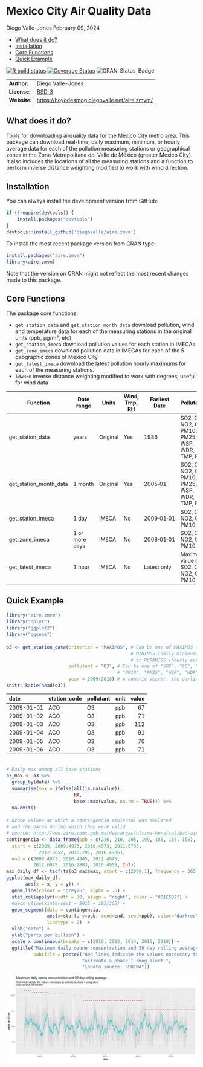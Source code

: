 Mexico City Air Quality Data
================
Diego Valle-Jones
February 09, 2024

- [What does it do?](#what-does-it-do)
- [Installation](#installation)
- [Core Functions](#core-functions)
- [Quick Example](#quick-example)

[![R build
status](https://github.com/diegovalle/aire.zmvm/workflows/R-CMD-check/badge.svg)](https://github.com/diegovalle/aire.zmvm/actions)
[![Coverage
Status](https://img.shields.io/codecov/c/github/diegovalle/aire.zmvm/master.svg)](https://codecov.io/github/diegovalle/aire.zmvm?branch=master)
![CRAN_Status_Badge](http://www.r-pkg.org/badges/version-ago/aire.zmvm?color=green)

|              |                                                       |
|--------------|-------------------------------------------------------|
| **Author:**  | Diego Valle-Jones                                     |
| **License:** | [BSD_3](https://opensource.org/licenses/BSD-3-Clause) |
| **Website:** | <https://hoyodesmog.diegovalle.net/aire.zmvm/>        |

## What does it do?

Tools for downloading airquality data for the Mexico City metro area.
This package can download real-time, daily maximum, minimum, or hourly
average data for each of the pollution measuring stations or
geographical zones in the Zona Metropolitana del Valle de México
(greater Mexico City). It also includes the locations of all the
measuring stations and a function to perform inverse distance weighting
modified to work with wind direction.

## Installation

You can always install the development version from GitHub:

``` r
if (!require(devtools)) {
    install.packages("devtools")
}
devtools::install_github('diegovalle/aire.zmvm')
```

To install the most recent package version from CRAN type:

``` r
install.packages("aire.zmvm")
library(aire.zmvm)
```

Note that the version on CRAN might not reflect the most recent changes
made to this package.

## Core Functions

The package core functions:

- `get_station_data` and `get_station_month_data` download pollution,
  wind and temperature data for each of the measuring stations in the
  original units (ppb, µg/m³, etc).
- `get_station_imeca` download pollution values for each station in
  IMECAs
- `get_zone_imeca` download pollution data in IMECAs for each of the 5
  geographic zones of Mexico City
- `get_latest_imeca` download the latest pollution hourly maximums for
  each of the measuring stations.
- `idw360` inverse distance weighting modified to work with degrees,
  useful for wind data

| Function               | Date range     | Units    | Wind, Tmp, RH | Earliest Date | Pollutants                                      | Includes All Stations | Criterion                            |
|------------------------|----------------|----------|---------------|---------------|-------------------------------------------------|-----------------------|--------------------------------------|
| get_station_data       | years          | Original | Yes           | 1986          | SO2, CO, NO2, O3, PM10, PM25, WSP, WDR, TMP, RH | Yes                   | hourly, daily maximum, daily minimum |
| get_station_month_data | 1 month        | Original | Yes           | 2005‑01       | SO2, CO, NO2, O3, PM10, PM25, WSP, WDR, TMP, RH | Yes                   | hourly, daily maximum, daily minimum |
| get_station_imeca      | 1 day          | IMECA    | No            | 2009‑01‑01    | SO2, CO, NO2, O3, PM10                          | No                    | hourly                               |
| get_zone_imeca         | 1 or more days | IMECA    | No            | 2008‑01‑01    | SO2, CO, NO2, O3, PM10                          | Only zones            | hourly, daily maximum                |
| get_latest_imeca       | 1 hour         | IMECA    | No            | Latest only   | Maximum value of SO2, CO, NO2, O3, PM10         | No                    | latest hourly                        |

## Quick Example

``` r
library("aire.zmvm")
library("dplyr")
library("ggplot2")
library("ggseas")

o3 <- get_station_data(criterion = "MAXIMOS", # Can be one of MAXIMOS (daily maximum), 
                                              # MINIMOS (daily minimum), 
                                              # or HORARIOS (hourly average)
                       pollutant = "O3", # Can be one of "SO2", "CO", "NOX", "NO2", "NO", "O3", 
                                         # "PM10", "PM25", "WSP", "WDR", "TMP", "RH"
                       year = 2009:2018) # A numeric vector, the earliest year allowed is 1986
knitr::kable(head(o3))
```

| date       | station_code | pollutant | unit | value |
|:-----------|:-------------|:----------|:-----|------:|
| 2009-01-01 | ACO          | O3        | ppb  |    67 |
| 2009-01-02 | ACO          | O3        | ppb  |    71 |
| 2009-01-03 | ACO          | O3        | ppb  |   112 |
| 2009-01-04 | ACO          | O3        | ppb  |    91 |
| 2009-01-05 | ACO          | O3        | ppb  |    70 |
| 2009-01-06 | ACO          | O3        | ppb  |    71 |

``` r

# Daily max among all base stations
o3_max <- o3 %>% 
  group_by(date) %>% 
  summarise(max = ifelse(all(is.na(value)),
                         NA,
                         base::max(value, na.rm = TRUE))) %>%
  na.omit()

# ozone values at which a contingencia ambiental was declared
# and the dates during which they were valid
# source: http://www.aire.cdmx.gob.mx/descargas/ultima-hora/calidad-aire/pcaa/pcaa-modificaciones.pdf
contingencia <- data.frame(ppb = c(216, 210, 205, 199, 185, 155, 155),
  start = c(2009, 2009.4973, 2010.4973, 2011.5795, 
            2012.6052, 2016.291, 2016.4986),
  end = c(2009.4973, 2010.4945, 2011.4945, 
          2012.6025, 2016.2883, 2016.4959, Inf))
max_daily_df <- tsdf(ts(o3_max$max, start = c(2009,1), frequency = 365.25))
ggplot(max_daily_df,
       aes(x = x, y = y)) + 
  geom_line(colour = "grey75", alpha = .5) +
  stat_rollapplyr(width = 30, align = "right", color = "#01C5D2") +
  #geom_vline(xintercept = 2015 + 183/365) +
  geom_segment(data = contingencia, 
               aes(x=start, y=ppb, xend=end, yend=ppb), color="darkred", 
               linetype = 2)  +
  xlab("date") +
  ylab("parts per billion") +
  scale_x_continuous(breaks = c(2010, 2012, 2014, 2016, 2018)) +
  ggtitle("Maximum daily ozone concentration and 30 day rolling average", 
          subtitle = paste0("Red lines indicate the values necessary to ",
                            "activate a phase I smog alert.",
                            "\nData source: SEDEMA"))
```

![](man/figures/README-unnamed-chunk-2-1.png)<!-- -->
